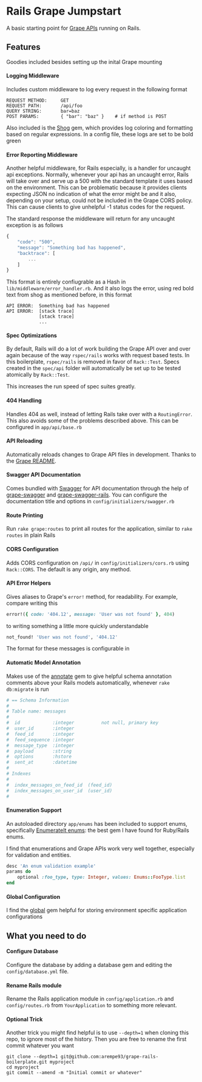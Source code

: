 Rails Grape Jumpstart
=====================

A basic starting point for [Grape APIs](https://github.com/ruby-grape/grape) running on Rails.

## Features

Goodies included besides setting up the inital Grape mounting

#### Logging Middleware

Includes custom middleware to log every request in the following format

```
REQUEST METHOD:		GET
REQUEST PATH:		/api/foo
QUERY STRING:		bar=baz
POST PARAMS:		{ "bar": "baz" }	# if method is POST
```

Also included is the [Shog](https://github.com/phallguy/shog) gem, which provides log coloring and formatting based on regular expressions. In a config file, these logs are set to be bold green

#### Error Reporting Middleware

Another helpful middleware, for Rails especially, is a handler for uncaught api exceptions. Normally, whenever your api has an uncaught error, Rails will take over and serve up a 500 with the standard template it uses based on the environment. This can be problematic because it provides clients expecting JSON no indication of what the error might be and it also, depending on your setup, could not be included in the Grape CORS policy. This can cause clients to give unhelpful -1 status codes for the request.

The standard response the middleware will return for any uncaught exception is as follows

```javascript
{
	"code": "500",
	"message": "Something bad has happened",
	"backtrace": [
		...
	]
}
```

This format is entirely confiugrable as a Hash in `lib/middleware/error_handler.rb`. And it also logs the error, using red bold text from shog as mentioned before, in this format

```
API ERROR:	Something bad has happened
API ERROR:	[stack trace]
			[stack trace]
			...
```

#### Spec Optimizations

By default, Rails will do a lot of work building the Grape API over and over again because of the way `rspec/rails` works with request based tests. In this boilerplate, `rspec/rails` is removed in favor of `Rack::Test`. Specs created in the `spec/api` folder will automatically be set up to be tested atomically by `Rack::Test`. 

This increases the run speed of spec suites greatly.

#### 404 Handling

Handles 404 as well, instead of letting Rails take over with a `RoutingError`. This also avoids some of the problems described above. This can be configured in `app/api/base.rb`

#### API Reloading

Automatically reloads changes to Grape API files in development. Thanks to the [Grape README](https://github.com/ruby-grape/grape#reloading-api-changes-in-development).

#### Swagger API Documentation

Comes bundled with [Swagger](http://swagger.io/) for API documentation through the help of [grape-swagger](https://github.com/ruby-grape/grape-swagger) and [grape-swagger-rails](https://github.com/ruby-grape/grape-swagger-rails). You can configure the documentation title and options in `config/initializers/swagger.rb`

#### Route Printing

Run `rake grape:routes` to print all routes for the application, similar to `rake routes` in plain Rails

#### CORS Configuration

Adds CORS configuration on `/api/` in `config/initializers/cors.rb` using `Rack::CORS`. The default is any origin, any method.

#### API Error Helpers

Gives aliases to Grape's `error!` method, for readability. For example, compare writing this

```ruby
error!({ code: '404.12', message: 'User was not found' }, 404)
```

to writing something a little more quickly understandable

```ruby
not_found! 'User was not found', '404.12'
```

The format for these messages is configurable in 

#### Automatic Model Annotation

Makes use of the [annotate](https://github.com/ctran/annotate_models) gem to give helpful schema annotation comments above your Rails models automatically, whenever `rake db:migrate` is run

```ruby
# == Schema Information
#
# Table name: messages
#
#  id            :integer          not null, primary key
#  user_id       :integer
#  feed_id       :integer
#  feed_sequence :integer
#  message_type  :integer
#  payload       :string
#  options       :hstore
#  sent_at       :datetime
#
# Indexes
#
#  index_messages_on_feed_id  (feed_id)
#  index_messages_on_user_id  (user_id)
#

```

#### Enumeration Support

An autoloaded directory `app/enums` has been included to support enums, specifically [EnumerateIt enums](https://github.com/cassiomarques/enumerate_it): the best gem I have found for Ruby/Rails enums.

I find that enumerations and Grape APIs work very well together, especially for validation and entities.

```ruby
desc 'An enum validation example'
params do
	optional :foo_type, type: Integer, values: Enums::FooType.list
end
```

#### Global Configuration

I find the [global](https://github.com/railsware/global) gem helpful for storing environment specific application configurations

## What you need to do

#### Configure Database

Configure the database by adding a database gem and editing the `config/database.yml` file.

#### Rename Rails module

Rename the Rails application module in `config/application.rb` and `config/routes.rb` from `YourApplication` to something more relevant.

#### Optional Trick

Another trick you might find helpful is to use `--depth=1` when cloning this repo, to ignore most of the history. Then you are free to rename the first commit whatever you want

```
git clone --depth=1 git@github.com:arempe93/grape-rails-boilerplate.git myproject
cd myproject
git commit --amend -m "Initial commit or whatever"
```
